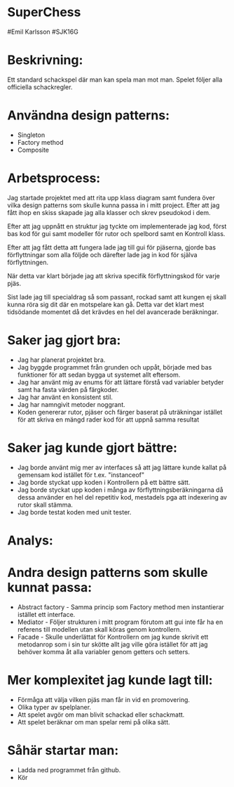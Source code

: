 #  SuperChess

#Emil Karlsson
#SJK16G

# Beskrivning:
Ett standard schackspel där man kan spela man mot man.
Spelet följer alla officiella schackregler.

# Användna design patterns:
 * Singleton
 * Factory method
 * Composite


# Arbetsprocess:
Jag startade projektet med att rita upp klass diagram samt fundera över vilka design patterns som skulle kunna passa in i mitt project.
Efter att jag fått ihop en skiss skapade jag alla klasser och skrev pseudokod i dem.

Efter att jag uppnått en struktur jag tyckte om implementerade jag kod, först bas kod för gui samt modeller för rutor och spelbord samt en Kontroll klass.

Efter att jag fått detta att fungera lade jag till gui för pjäserna, gjorde bas förflyttningar som alla följde och därefter lade jag in kod för själva förflyttningen.

När detta var klart började jag att skriva specifik förflyttningskod för varje pjäs.

Sist lade jag till specialdrag så som passant, rockad samt att kungen ej skall kunna röra sig dit där en motspelare kan gå.
Detta var det klart mest tidsödande momentet då det krävdes en hel del avancerade beräkningar.

# Saker jag gjort bra:
 * Jag har planerat projektet bra.
 * Jag byggde programmet från grunden och uppåt, började med bas funktioner för att sedan bygga ut systemet allt eftersom.
 * Jag har använt mig av enums för att lättare förstå vad variabler betyder samt ha fasta värden på färgkoder.
 * Jag har använt en konsistent stil.
 * Jag har namngivit metoder noggrant.
 * Koden genererar rutor, pjäser och färger baserat på uträkningar istället för att skriva en mängd rader kod för att uppnå samma       resultat

# Saker jag kunde gjort bättre:
 * Jag borde använt mig mer av interfaces så att jag lättare kunde kallat på gemensam kod istället för t.ex. "instanceof"
 * Jag borde styckat upp koden i Kontrollern på ett bättre sätt.
 * Jag borde styckat upp koden i många av förflyttningsberäkningarna då dessa använder en hel del repetitiv kod, mestadels pga att       indexering av rutor skall stämma.
 * Jag borde testat koden med unit tester.
 
 # Analys:
 
 # Andra design patterns som skulle kunnat passa:
  * Abstract factory - Samma princip som Factory method men instantierar istället ett interface.
  * Mediator - Följer strukturen i mitt program förutom att gui inte får ha en referens till modellen utan skall köras genom kontrollern.
  * Facade - Skulle underlättat för Kontrollern om jag kunde skrivit ett metodanrop som i sin tur skötte allt jag ville göra istället för att jag behöver komma åt alla variabler genom getters och setters.
  
  # Mer komplexitet jag kunde lagt till:
  * Förmåga att välja vilken pjäs man får in vid en promovering.
  * Olika typer av spelplaner.
  * Att spelet avgör om man blivit schackad eller schackmatt.
  * Att spelet beräknar om man spelar remi på olika sätt.
 
 # Såhär startar man:
 * Ladda ned programmet från github.
 * Kör
